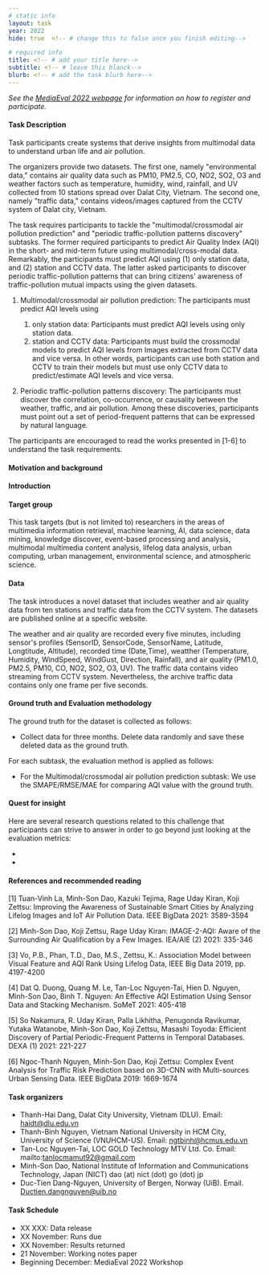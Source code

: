 ```yaml
---
# static info
layout: task
year: 2022
hide: true  <!-- # change this to false once you finish editing-->

# required info
title: <!-- # add your title here-->
subtitle: <!-- # leave this blanck-->
blurb: <!-- # add the task blurb here-->
---
```


<!-- # please respect the structure below-->
*See the [MediaEval 2022 webpage](https://multimediaeval.github.io/editions/2022/) for information on how to register and participate.*

#### Task Description
Task participants create systems that derive insights from multimodal data to understand urban life and air pollution. 

The organizers provide two datasets. The first one, namely "environmental data," contains air quality data such as PM10, PM2.5, CO, NO2, SO2, O3 and weather factors such as temperature, humidity, wind, rainfall, and UV collected from 10 stations spread over Dalat City, Vietnam. The second one, namely "traffic data," contains videos/images captured from the CCTV system of Dalat city, Vietnam. 

The task requires participants to tackle the "multimodal/crossmodal air pollution prediction" and "periodic traffic-pollution patterns discovery" subtasks. The former required participants to predict Air Quality Index (AQI) in the short- and mid-term future using multimodal/cross-modal data. Remarkably, the participants must predict AQI using (1) only station data, and (2) station and CCTV data. The latter asked participants to discover periodic traffic-pollution patterns that can bring citizens' awareness of traffic-pollution mutual impacts using the given datasets. 

1. Multimodal/crossmodal air pollution prediction: The participants must predict AQI levels using 
    1. only station data: Participants must predict AQI levels using only station data. 
    2. station and CCTV data: Participants must build the crossmodal models to predict AQI levels from Images extracted from CCTV data and vice versa. In other words, participants can use both station and CCTV to train their models but must use only CCTV data to predict/estimate AQI levels and vice versa.

2. Periodic traffic-pollution patterns discovery: The participants must discover the correlation, co-occurrence, or causality between the weather, traffic, and air pollution. Among these discoveries, participants must point out a set of period-frequent patterns that can be expressed by natural language. 

The participants are encouraged to read the works presented in [1-6] to understand the task requirements.


#### Motivation and background

#### Introduction

#### Target group
This task targets (but is not limited to) researchers in the areas of multimedia information retrieval, machine learning, AI, data science, data mining, knowledge discover, event-based processing and analysis, multimodal multimedia content analysis, lifelog data analysis, urban computing, urban management, environmental science, and atmospheric science. 

#### Data
The task introduces a novel dataset that includes weather and air quality data from ten stations and traffic data from the CCTV system. The datasets are published online at a specific website. 

The weather and air quality are recorded every five minutes, including sensor's profiles (SensorID, SensorCode, SensorName, Latitude, Longtitude, Altitude),	recorded time (Date,Time), weatther (Temperature,	Humidity, WindSpeed, WindGust, Direction, Rainfall), and air quality (PM1.0, PM2.5,	PM10,	CO, NO2, SO2, O3, UV). The traffic data contains video streaming from CCTV system. Nevertheless, the archive traffic data contains only one frame per five seconds.

#### Ground truth and Evaluation methodology
The ground truth for the dataset is collected as follows:
* Collect data for three months. Delete data randomly and save these deleted data as the ground truth.

For each subtask, the evaluation method is applied as follows:
* For the Multimodal/crossmodal air pollution prediction subtask: We use the SMAPE/RMSE/MAE for comparing AQI value with the ground truth.


#### Quest for insight
Here are several research questions related to this challenge that participants can strive to answer in order to go beyond just looking at the evaluation metrics: 
* <!-- # First research question-->
* <!-- # Second research question-->
<!-- # and so on-->

#### References and recommended reading
[1] Tuan-Vinh La, Minh-Son Dao, Kazuki Tejima, Rage Uday Kiran, Koji Zettsu: Improving the Awareness of Sustainable Smart Cities by Analyzing Lifelog Images and IoT Air Pollution Data. IEEE BigData 2021: 3589-3594

[2] Minh-Son Dao, Koji Zettsu, Rage Uday Kiran: IMAGE-2-AQI: Aware of the Surrounding Air Qualification by a Few Images. IEA/AIE (2) 2021: 335-346 

[3] Vo, P.B., Phan, T.D., Dao, M.S., Zettsu, K.: Association Model between Visual Feature and AQI Rank Using Lifelog Data, IEEE Big Data 2019, pp. 4197-4200

[4] Dat Q. Duong, Quang M. Le, Tan-Loc Nguyen-Tai, Hien D. Nguyen, Minh-Son Dao, Binh T. Nguyen: An Effective AQI Estimation Using Sensor Data and Stacking Mechanism. SoMeT 2021: 405-418

[5] So Nakamura, R. Uday Kiran, Palla Likhitha, Penugonda Ravikumar, Yutaka Watanobe, Minh-Son Dao, Koji Zettsu, Masashi Toyoda: Efficient Discovery of Partial Periodic-Frequent Patterns in Temporal Databases. DEXA (1) 2021: 221-227

[6] Ngoc-Thanh Nguyen, Minh-Son Dao, Koji Zettsu: Complex Event Analysis for Traffic Risk Prediction based on 3D-CNN with Multi-sources Urban Sensing Data. IEEE BigData 2019: 1669-1674

#### Task organizers
* Thanh-Hai Dang, Dalat City University, Vietnam (DLU). Email: haidt@dlu.edu.vn
* Thanh-Binh Nguyen, Vietnam National University in HCM City, University of Science (VNUHCM-US). Email: ngtbinh@hcmus.edu.vn
* Tan-Loc Nguyen-Tai, LOC GOLD Technology MTV Ltd. Co. Email: mailto:tanlocmamut92@gmail.com
* Minh-Son Dao, National Institute of Information and Communications Technology, Japan (NICT) dao (at) nict (dot) go (dot) jp
* Duc-Tien Dang-Nguyen, University of Bergen, Norway (UiB). Email. Ductien.dangnguyen@uib.no

#### Task Schedule
* XX XXX: Data release <!-- # Replace XX with your date. We suggest setting the date in June-July-->
* XX November: Runs due <!-- # Replace XX with your date. We suggest setting enough time in order to have enough time to assess and return the results by the Results returned deadline-->
* XX November: Results returned  <!-- Replace XX with your date. Latest possible should be 10 November-->
* 21 November: Working notes paper  <!-- Fixed. Please do not change.-->
* Beginning December: MediaEval 2022 Workshop <!-- Fixed. Please do not change. Exact date to be decided-->

